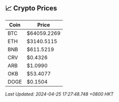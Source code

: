 ## 📈 Crypto Prices

| Coin | Price |
| ---- | ----- |
| BTC | $64059.2269 |
| ETH | $3140.5115 |
| BNB | $611.5219 |
| CRV | $0.4326 |
| ARB | $1.0990 |
| OKB | $53.4077 |
| DOGE | $0.1504 |

_Last Updated: 2024-04-25 17:27:48.748 +0800 HKT_